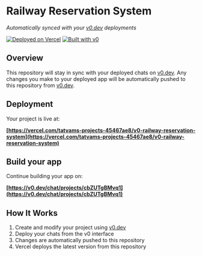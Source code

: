 # Railway Reservation System

*Automatically synced with your [v0.dev](https://v0.dev) deployments*

[![Deployed on Vercel](https://img.shields.io/badge/Deployed%20on-Vercel-black?style=for-the-badge&logo=vercel)](https://vercel.com/tatvams-projects-45467ae8/v0-railway-reservation-system)
[![Built with v0](https://img.shields.io/badge/Built%20with-v0.dev-black?style=for-the-badge)](https://v0.dev/chat/projects/cbZUTgBMvq1)

## Overview

This repository will stay in sync with your deployed chats on [v0.dev](https://v0.dev).
Any changes you make to your deployed app will be automatically pushed to this repository from [v0.dev](https://v0.dev).

## Deployment

Your project is live at:

**[https://vercel.com/tatvams-projects-45467ae8/v0-railway-reservation-system](https://vercel.com/tatvams-projects-45467ae8/v0-railway-reservation-system)**

## Build your app

Continue building your app on:

**[https://v0.dev/chat/projects/cbZUTgBMvq1](https://v0.dev/chat/projects/cbZUTgBMvq1)**

## How It Works

1. Create and modify your project using [v0.dev](https://v0.dev)
2. Deploy your chats from the v0 interface
3. Changes are automatically pushed to this repository
4. Vercel deploys the latest version from this repository
